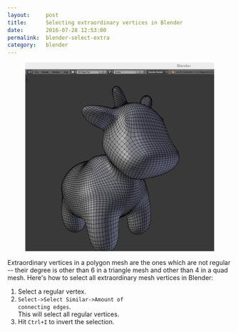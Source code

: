 ```yaml
---
layout:     post
title:      Selecting extraordinary vertices in Blender
date:       2016-07-28 12:53:00
permalink:  blender-select-extra
category:   blender
---
```


<figure>
<img alt="selecting extraordinary vertices in blender" src="/assets/blender-select-extraordinary.gif" />
</figure>

Extraordinary vertices in a polygon mesh are the ones which are not regular --
their degree is other than 6 in a triangle mesh and other than 4 in a quad mesh.
Here's how to select all extraordinary mesh vertices in Blender:

1. Select a regular vertex.
2. <code class="language-bash">Select->Select Similar->Amount of connecting edges</code>.  
This will select all regular vertices.
3. Hit <code class="language-bash">Ctrl+I</code> to invert the selection.
